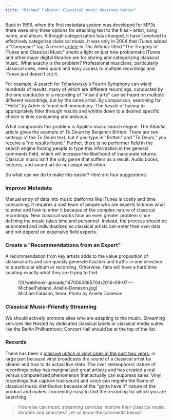 ```yaml
---
title: "Michael Fabiano: Classical music deserves better"
---
```


Back in 1996, when the first metadata system was developed for MP3s there were only three options for attaching text to the files – artist, song name, and album.  Although categorization has changed, it hasn’t evolved to effectively categorize classical music.  It was only in 2004 that iTunes added a "Composer" tag.  A recent [article](http://www.theatlantic.com/technology/archive/2015/07/the-tragedy-of-itunes-and-classical-music/399788/) in *The Atlantic* titled "The Tragedy of iTunes and Classical Music" sheds a light on just how problematic iTunes and other major digital libraries are for storing and categorizing classical music.   What exactly is the problem?  Professional musicians, particularly classical ones, need quick and easy access to multiple recordings and iTunes just doesn’t cut it.

For example, A search for Tchaikovsky's Fourth Symphony can wield hundreds of results, many of which are different recordings, conducted by the one conductor or a recording of "Vissì d'arte" can be heard on multiple different recordings, but by the same artist. By comparison, searching for "Hello" by Adele is found with immediacy. The hassle of having to appropriately filter through results and whittle down to a desired specific choice is time consuming and arduous.

What compounds this problem is Apple's music search engine.  The *Atlantic* article gives the example of *Te Deum* by Benjamin Britten.  There are two settings of the *Te Deum* text, but if you type in "Britten" and "Te Deum," you receive a "no results found."  Further, there is no performer field in the search engine forcing people to type this information in the general comments field, which will increase the likelihood of inaccurate returns.  Classical music isn't the only genre that suffers as a result.  Audio books, lectures, and sound art do not adapt well either.

So what can we do to make this easier?  Here are four suggestions:

### Improve Metadata

Manual entry of data into music platforms like iTunes is costly and time consuming. It requires a vast team of people who are experts to know what to enter and how to enter it because of the complex nature of classical recordings. New classical works face an even greater problem since defining the music takes time and personnel. Instead, the process should be automated and individualized so classical artists can enter their own data and not depend on expensive field experts.

### Create a "Recommendations from an Expert"

A recommendation from key artists adds to the value proposition of classical arts and can quickly generate traction and traffic in one direction to a particular album or recording.  Otherwise, fans will have a hard time locating exactly what they are trying to find.

<figure data-type="image">
![](/webhook-uploads/1470563385704/2016-08-07---MichaelFabiano_Arielle-Doneson.jpg)
<figcaption>Michael Fabiano, tenor. Photo by Arielle Doneson.</figcaption>
</figure>

### Classical Music-Friendly Streaming

We should actively promote sites who are adapting to the music.  Streaming services like Hosted by dedicated classical labels or classical media suites like the Berlin Philharmonic Concert Hall should be at the top of the list.

### Records

There has been a [massive uptick in vinyl sales in the past two years](http://time.com/3663568/vinyl-sales-increase/), in large part because vinyl broadcasts the sound of a classical artist far clearer and true to its actual live state. The over stereophonic nature of recordings today has marginalized great artistry and has created a real versus computerized phenomenon that actually can suppress sales. Vinyl recordings that capture true sound and voice can reignite the flame of classical music distribution because of the "gotta have it" nature of the product and makes it incredibly easy to find the recording for which you are searching.

>How else can music streaming services improve their classical music libraries and searches? Let us know the comments below!
